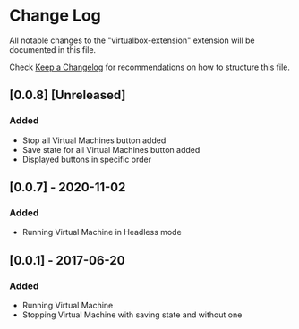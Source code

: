 # Change Log

All notable changes to the "virtualbox-extension" extension will be documented in this file.

Check [Keep a Changelog](https://keepachangelog.com/en/1.0.0/) for recommendations on how to structure this file.

## [0.0.8] [Unreleased]
### Added
- Stop all Virtual Machines button added
- Save state for all Virtual Machines button added
- Displayed buttons in specific order

## [0.0.7] - 2020-11-02
### Added
- Running Virtual Machine in Headless mode

## [0.0.1] - 2017-06-20
### Added
- Running Virtual Machine
- Stopping Virtual Machine with saving state and without one